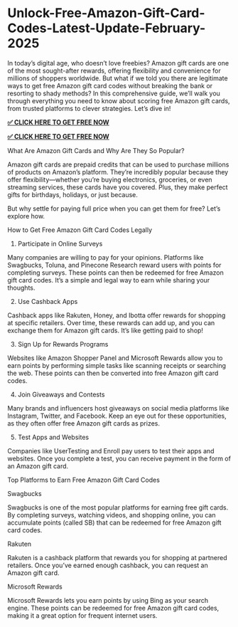 # Unlock-Free-Amazon-Gift-Card-Codes-Latest-Update-February-2025
In today’s digital age, who doesn’t love freebies? Amazon gift cards are one of the most sought-after rewards, offering flexibility and convenience for millions of shoppers worldwide. But what if we told you there are legitimate ways to get free Amazon gift card codes without breaking the bank or resorting to shady methods? In this comprehensive guide, we’ll walk you through everything you need to know about scoring free Amazon gift cards, from trusted platforms to clever strategies. Let’s dive in!

**[✅ CLICK HERE TO GET FREE NOW](https://deal4everyone.com/amazon-gift-card/)**

**[✅ CLICK HERE TO GET FREE NOW](https://deal4everyone.com/amazon-gift-card/)**

What Are Amazon Gift Cards and Why Are They So Popular?

Amazon gift cards are prepaid credits that can be used to purchase millions of products on Amazon’s platform. They’re incredibly popular because they offer flexibility—whether you’re buying electronics, groceries, or even streaming services, these cards have you covered. Plus, they make perfect gifts for birthdays, holidays, or just because.

But why settle for paying full price when you can get them for free? Let’s explore how.

How to Get Free Amazon Gift Card Codes Legally

1. Participate in Online Surveys

Many companies are willing to pay for your opinions. Platforms like Swagbucks, Toluna, and Pinecone Research reward users with points for completing surveys. These points can then be redeemed for free Amazon gift card codes. It’s a simple and legal way to earn while sharing your thoughts.

2. Use Cashback Apps

Cashback apps like Rakuten, Honey, and Ibotta offer rewards for shopping at specific retailers. Over time, these rewards can add up, and you can exchange them for Amazon gift cards. It’s like getting paid to shop!

3. Sign Up for Rewards Programs

Websites like Amazon Shopper Panel and Microsoft Rewards allow you to earn points by performing simple tasks like scanning receipts or searching the web. These points can then be converted into free Amazon gift card codes.

4. Join Giveaways and Contests

Many brands and influencers host giveaways on social media platforms like Instagram, Twitter, and Facebook. Keep an eye out for these opportunities, as they often offer free Amazon gift cards as prizes.

5. Test Apps and Websites

Companies like UserTesting and Enroll pay users to test their apps and websites. Once you complete a test, you can receive payment in the form of an Amazon gift card.

Top Platforms to Earn Free Amazon Gift Card Codes

Swagbucks

Swagbucks is one of the most popular platforms for earning free gift cards. By completing surveys, watching videos, and shopping online, you can accumulate points (called SB) that can be redeemed for free Amazon gift card codes.

Rakuten

Rakuten is a cashback platform that rewards you for shopping at partnered retailers. Once you’ve earned enough cashback, you can request an Amazon gift card.

Microsoft Rewards

Microsoft Rewards lets you earn points by using Bing as your search engine. These points can be redeemed for free Amazon gift card codes, making it a great option for frequent internet users.

